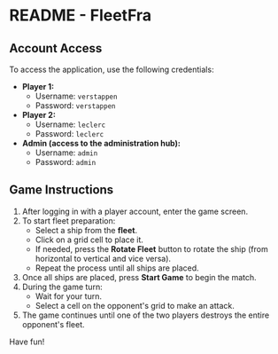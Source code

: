 # README - FleetFra

## Account Access
To access the application, use the following credentials:

- **Player 1:**
    - Username: `verstappen`
    - Password: `verstappen`
- **Player 2:**
    - Username: `leclerc`
    - Password: `leclerc`
- **Admin (access to the administration hub):**
    - Username: `admin`
    - Password: `admin`

## Game Instructions
1. After logging in with a player account, enter the game screen.
2. To start fleet preparation:
    - Select a ship from the **fleet**.
    - Click on a grid cell to place it.
    - If needed, press the **Rotate Fleet** button to rotate the ship (from horizontal to vertical and vice versa).
    - Repeat the process until all ships are placed.
3. Once all ships are placed, press **Start Game** to begin the match.
4. During the game turn:
    - Wait for your turn.
    - Select a cell on the opponent's grid to make an attack.
5. The game continues until one of the two players destroys the entire opponent's fleet.

Have fun!

